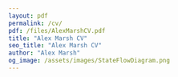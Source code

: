 ```yaml
---
layout: pdf
permalink: /cv/
pdf: /files/AlexMarshCV.pdf
title: "Alex Marsh CV"
seo_title: "Alex Marsh CV"
author: "Alex Marsh"
og_image: /assets/images/StateFlowDiagram.png
---
```

